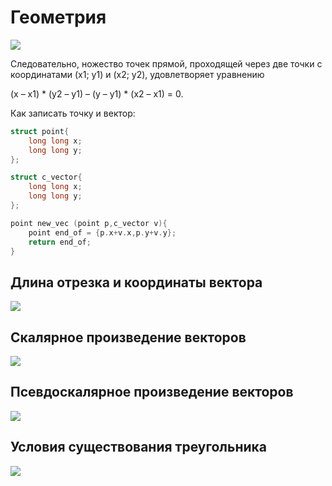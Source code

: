# Геометрия

![](https://mypresentation.ru/documents_6/fb868cd25bc1dce2f8dbefb4533fac8f/img9.jpg)

Следовательно, ножество точек прямой, проходящей через две точки с координатами (x1; y1) и (x2; y2), удовлетворяет уравнению

(x – x1) * (y2 – y1) – (y – y1) * (x2 – x1) = 0.

Как записать точку и вектор:

```cpp
struct point{
    long long x;
    long long y;
};

struct c_vector{
    long long x;
    long long y;
};

point new_vec (point p,c_vector v){
    point end_of = {p.x+v.x,p.y+v.y};
    return end_of;
}
```
## Длина отрезка и координаты вектора
![](https://fsd.multiurok.ru/html/2017/03/01/s_58b6cf6391947/img2.jpg)

## Скалярное произведение векторов
![](https://prezentacii.org/upload/cloud/19/09/162649/images/screen10.jpg)

## Псевдоскалярное произведение векторов
![](https://cf.ppt-online.org/files/slide/m/mxrE967SfRy2nXkFgb4qBG0lwzQUAcoeM1ZtDL/slide-2.jpg)

## Условия существования треугольника
![](https://cf2.ppt-online.org/files2/slide/r/RMhxcTUL74sfAupFmiyB5YOkeD2XjqNPbwa3nH/slide-2.jpg)

